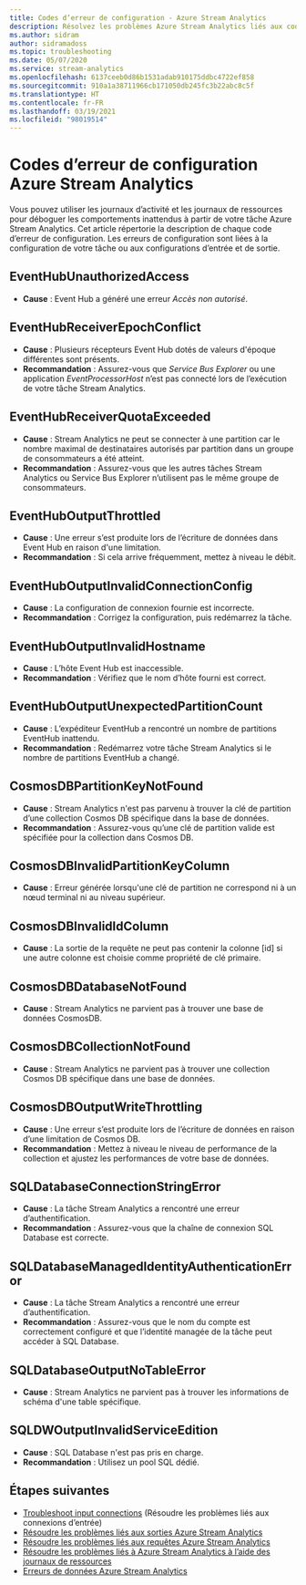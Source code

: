 ```yaml
---
title: Codes d’erreur de configuration - Azure Stream Analytics
description: Résolvez les problèmes Azure Stream Analytics liés aux codes d’erreur de configuration.
ms.author: sidram
author: sidramadoss
ms.topic: troubleshooting
ms.date: 05/07/2020
ms.service: stream-analytics
ms.openlocfilehash: 6137ceeb0d86b1531adab910175ddbc4722ef858
ms.sourcegitcommit: 910a1a38711966cb171050db245fc3b22abc8c5f
ms.translationtype: HT
ms.contentlocale: fr-FR
ms.lasthandoff: 03/19/2021
ms.locfileid: "98019514"
---
```

# <a name="azure-stream-analytics-configuration-error-codes"></a>Codes d’erreur de configuration Azure Stream Analytics

Vous pouvez utiliser les journaux d’activité et les journaux de ressources pour déboguer les comportements inattendus à partir de votre tâche Azure Stream Analytics. Cet article répertorie la description de chaque code d’erreur de configuration. Les erreurs de configuration sont liées à la configuration de votre tâche ou aux configurations d’entrée et de sortie.

## <a name="eventhubunauthorizedaccess"></a>EventHubUnauthorizedAccess

* **Cause** : Event Hub a généré une erreur *Accès non autorisé*.

## <a name="eventhubreceiverepochconflict"></a>EventHubReceiverEpochConflict

* **Cause** : Plusieurs récepteurs Event Hub dotés de valeurs d'époque différentes sont présents.
* **Recommandation** : Assurez-vous que *Service Bus Explorer* ou une application *EventProcessorHost* n’est pas connecté lors de l’exécution de votre tâche Stream Analytics.

## <a name="eventhubreceiverquotaexceeded"></a>EventHubReceiverQuotaExceeded

* **Cause** : Stream Analytics ne peut se connecter à une partition car le nombre maximal de destinataires autorisés par partition dans un groupe de consommateurs a été atteint.
* **Recommandation** : Assurez-vous que les autres tâches Stream Analytics ou Service Bus Explorer n’utilisent pas le même groupe de consommateurs.

## <a name="eventhuboutputthrottled"></a>EventHubOutputThrottled

* **Cause** : Une erreur s’est produite lors de l’écriture de données dans Event Hub en raison d'une limitation.
* **Recommandation** : Si cela arrive fréquemment, mettez à niveau le débit.

## <a name="eventhuboutputinvalidconnectionconfig"></a>EventHubOutputInvalidConnectionConfig

* **Cause** : La configuration de connexion fournie est incorrecte.
* **Recommandation** : Corrigez la configuration, puis redémarrez la tâche.

## <a name="eventhuboutputinvalidhostname"></a>EventHubOutputInvalidHostname

* **Cause** : L’hôte Event Hub est inaccessible.
* **Recommandation** : Vérifiez que le nom d’hôte fourni est correct.

## <a name="eventhuboutputunexpectedpartitioncount"></a>EventHubOutputUnexpectedPartitionCount

* **Cause** : L’expéditeur EventHub a rencontré un nombre de partitions EventHub inattendu.
* **Recommandation** : Redémarrez votre tâche Stream Analytics si le nombre de partitions EventHub a changé.

## <a name="cosmosdbpartitionkeynotfound"></a>CosmosDBPartitionKeyNotFound

* **Cause** : Stream Analytics n'est pas parvenu à trouver la clé de partition d’une collection Cosmos DB spécifique dans la base de données.
* **Recommandation** : Assurez-vous qu’une clé de partition valide est spécifiée pour la collection dans Cosmos DB.

## <a name="cosmosdbinvalidpartitionkeycolumn"></a>CosmosDBInvalidPartitionKeyColumn

* **Cause** : Erreur générée lorsqu'une clé de partition ne correspond ni à un nœud terminal ni au niveau supérieur.

## <a name="cosmosdbinvalididcolumn"></a>CosmosDBInvalidIdColumn

* **Cause** : La sortie de la requête ne peut pas contenir la colonne \[id] si une autre colonne est choisie comme propriété de clé primaire.

## <a name="cosmosdbdatabasenotfound"></a>CosmosDBDatabaseNotFound

* **Cause** : Stream Analytics ne parvient pas à trouver une base de données CosmosDB.

## <a name="cosmosdbcollectionnotfound"></a>CosmosDBCollectionNotFound

* **Cause** : Stream Analytics ne parvient pas à trouver une collection Cosmos DB spécifique dans une base de données.

## <a name="cosmosdboutputwritethrottling"></a>CosmosDBOutputWriteThrottling

* **Cause** : Une erreur s’est produite lors de l’écriture de données en raison d’une limitation de Cosmos DB.
* **Recommandation** : Mettez à niveau le niveau de performance de la collection et ajustez les performances de votre base de données.

## <a name="sqldatabaseconnectionstringerror"></a>SQLDatabaseConnectionStringError

* **Cause** : La tâche Stream Analytics a rencontré une erreur d’authentification.
* **Recommandation** : Assurez-vous que la chaîne de connexion SQL Database est correcte.

## <a name="sqldatabasemanagedidentityauthenticationerror"></a>SQLDatabaseManagedIdentityAuthenticationError

* **Cause** : La tâche Stream Analytics a rencontré une erreur d’authentification. 
* **Recommandation** : Assurez-vous que le nom du compte est correctement configuré et que l’identité managée de la tâche peut accéder à SQL Database.

## <a name="sqldatabaseoutputnotableerror"></a>SQLDatabaseOutputNoTableError

* **Cause** : Stream Analytics ne parvient pas à trouver les informations de schéma d'une table spécifique.

## <a name="sqldwoutputinvalidserviceedition"></a>SQLDWOutputInvalidServiceEdition

* **Cause** : SQL Database n'est pas pris en charge.
* **Recommandation** : Utilisez un pool SQL dédié.

## <a name="next-steps"></a>Étapes suivantes

* [Troubleshoot input connections](stream-analytics-troubleshoot-input.md) (Résoudre les problèmes liés aux connexions d’entrée)
* [Résoudre les problèmes liés aux sorties Azure Stream Analytics](stream-analytics-troubleshoot-output.md)
* [Résoudre les problèmes liés aux requêtes Azure Stream Analytics](stream-analytics-troubleshoot-query.md)
* [Résoudre les problèmes liés à Azure Stream Analytics à l’aide des journaux de ressources](stream-analytics-job-diagnostic-logs.md)
* [Erreurs de données Azure Stream Analytics](data-errors.md)
